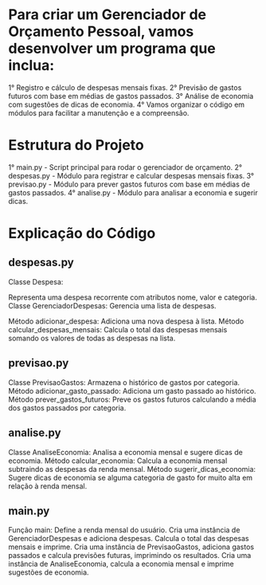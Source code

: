  # Para criar um Gerenciador de Orçamento Pessoal, vamos desenvolver um programa que inclua:

 1° Registro e cálculo de despesas mensais fixas.
 2° Previsão de gastos futuros com base em médias de gastos passados.
 3° Análise de economia com sugestões de dicas de economia.
 4° Vamos organizar o código em módulos para facilitar a manutenção e a compreensão.

# Estrutura do Projeto
 1° main.py - Script principal para rodar o gerenciador de orçamento.
 2° despesas.py - Módulo para registrar e calcular despesas mensais fixas.
 3° previsao.py - Módulo para prever gastos futuros com base em médias de gastos passados.
 4° analise.py - Módulo para analisar a economia e sugerir dicas.

# Explicação do Código

## despesas.py
Classe Despesa:

 Representa uma despesa recorrente com atributos nome, valor e categoria.
  Classe GerenciadorDespesas:
  Gerencia uma lista de despesas.

  Método adicionar_despesa: Adiciona uma nova despesa à lista.
  Método calcular_despesas_mensais: Calcula o total das despesas mensais somando os valores de todas as despesas na lista.

## previsao.py
Classe PrevisaoGastos:
 Armazena o histórico de gastos por categoria.
 Método adicionar_gasto_passado: Adiciona um gasto passado ao histórico.
 Método prever_gastos_futuros: Preve os gastos futuros calculando a média dos gastos passados por categoria.

## analise.py
Classe AnaliseEconomia:
 Analisa a economia mensal e sugere dicas de economia.
 Método calcular_economia: Calcula a economia mensal subtraindo as despesas da renda mensal.
 Método sugerir_dicas_economia: Sugere dicas de economia se alguma categoria de gasto for muito alta em relação à renda mensal.

## main.py
Função main:
Define a renda mensal do usuário.
Cria uma instância de GerenciadorDespesas e adiciona despesas.
Calcula o total das despesas mensais e imprime.
Cria uma instância de PrevisaoGastos, adiciona gastos passados e calcula previsões futuras, imprimindo os resultados.
Cria uma instância de AnaliseEconomia, calcula a economia mensal e imprime sugestões de economia.